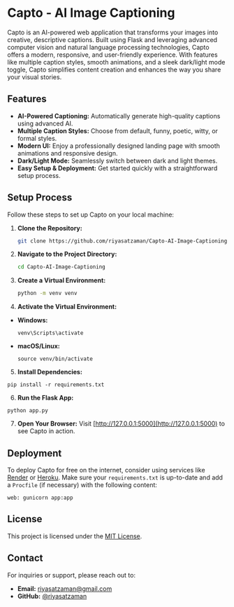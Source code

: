 # Capto - AI Image Captioning

Capto is an AI-powered web application that transforms your images into creative, descriptive captions. Built using Flask and leveraging advanced computer vision and natural language processing technologies, Capto offers a modern, responsive, and user-friendly experience. With features like multiple caption styles, smooth animations, and a sleek dark/light mode toggle, Capto simplifies content creation and enhances the way you share your visual stories.

## Features

- **AI-Powered Captioning:** Automatically generate high-quality captions using advanced AI.
- **Multiple Caption Styles:** Choose from default, funny, poetic, witty, or formal styles.
- **Modern UI:** Enjoy a professionally designed landing page with smooth animations and responsive design.
- **Dark/Light Mode:** Seamlessly switch between dark and light themes.
- **Easy Setup & Deployment:** Get started quickly with a straightforward setup process.

## Setup Process

Follow these steps to set up Capto on your local machine:

1. **Clone the Repository:**
   ```bash
   git clone https://github.com/riyasatzaman/Capto-AI-Image-Captioning.git
    ```
2. **Navigate to the Project Directory:**
   ```bash
   cd Capto-AI-Image-Captioning
    ```
3. **Create a Virtual Environment:**
   ```bash
   python -m venv venv
    ```
4. **Activate the Virtual Environment:**
- **Windows:**
  ```
  venv\Scripts\activate
  ```
- **macOS/Linux:**
  ```
  source venv/bin/activate
  ```
5. **Install Dependencies:**
  ```
  pip install -r requirements.txt
  ```
6. **Run the Flask App:**
  ```
  python app.py
  ```
7. **Open Your Browser:**
Visit [http://127.0.0.1:5000](http://127.0.0.1:5000) to see Capto in action.

## Deployment

To deploy Capto for free on the internet, consider using services like [Render](https://render.com) or [Heroku](https://www.heroku.com). Make sure your `requirements.txt` is up-to-date and add a `Procfile` (if necessary) with the following content:

  ```
  web: gunicorn app:app
  ```
## License

This project is licensed under the [MIT License](LICENSE).

## Contact

For inquiries or support, please reach out to:
- **Email:** [riyasatzaman@gmail.com](mailto:riyasatzaman@gmail.com)
- **GitHub:** [@riyasatzaman](https://github.com/riyasatzaman)

